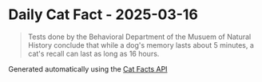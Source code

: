 # Daily Cat Fact - 2025-03-16

> Tests done by the Behavioral Department of the Musuem of Natural History conclude that while a dog's memory lasts about 5 minutes, a cat's recall can last as long as 16 hours.

Generated automatically using the [Cat Facts API](https://catfact.ninja)
